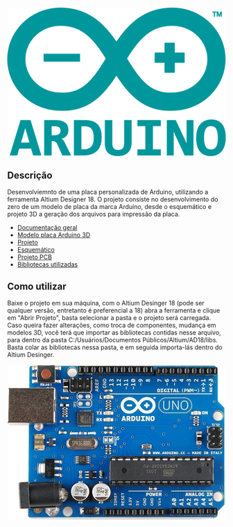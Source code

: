 <p align="center">
  <img src= "/img/arduino-logo.png"
  width="700" heigth="500"><br>
</p>


## Descrição

Desenvolviemnto de uma placa personalizada de Arduino, utilizando a ferramenta Altium Designer 18. O projeto consiste no desenvolvimento do zero de um modelo de placa da marca Arduíno, desde o esquemático e projeto 3D a geração dos arquivos para impressão da placa.

- [Documentação geral](/docs)
- [Modelo placa Arduino 3D](/placa)
- [Projeto](/hw/prj)
- [Esquemático](/hw/sch)
- [Projeto PCB](hw/pcb)
- [Bibliotecas utilizadas](/hw/libs)

## Como utilizar

Baixe o projeto em sua máquina, com o Altium Desinger 18 (pode ser qualquer versão, entretanto é preferencial a 18) abra a ferramenta e clique em "Abrir Projeto", basta selecionar a pasta e o projeto será carregada. Caso queira fazer alterações, como troca de componentes, mudança em modelos 3D, você terá que importar as bibliotecas contidas nesse arquivo, para dentro da pasta C:/Usuários/Documentos Públicos/Altium/AD18/libs. Basta colar as bibliotecas nessa pasta, e em seguida importa-lás dentro do Altium Desinger.

<p align="center">
  <img src= "/img/original.jpg"
  width="700" heigth="400"><br>
</p>
